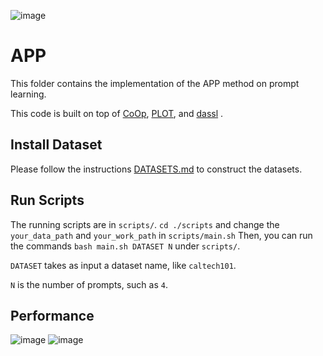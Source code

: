 

![image](https://github.com/youngjae-cho/APP/assets/58834857/51e1807d-6dcb-433d-b7ed-acc3a6628ac9)

# APP
This folder contains the implementation of the APP method on prompt learning.

This code is built on top of [CoOp](https://github.com/KaiyangZhou/CoOp), [PLOT](https://github.com/CHENGY12/PLOT), and [dassl](https://github.com/KaiyangZhou/Dassl.pytorch#installation) .


## Install Dataset
Please follow the instructions [DATASETS.md](https://github.com/KaiyangZhou/CoOp/blob/main/DATASETS.md) to construct the datasets.


## Run Scripts


The running scripts are in `scripts/`. `cd ./scripts` and change the `your_data_path` and `your_work_path` in `scripts/main.sh`
Then, you can run the commands `bash main.sh DATASET N` under `scripts/`.

`DATASET` takes as input a dataset name, like `caltech101`. 

`N` is the number of prompts, such as `4`.

## Performance

![image](https://github.com/youngjae-cho/APP/assets/58834857/1ba92412-219f-4e08-9471-ec7e15f42bb8)
![image](https://github.com/youngjae-cho/APP/assets/58834857/2c0dd9ba-f234-4dfe-8b05-f23998381663)
